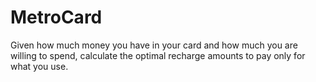 MetroCard
=========

Given how much money you have in your card and how much you are willing to spend, calculate the optimal recharge amounts to pay only for what you use.
